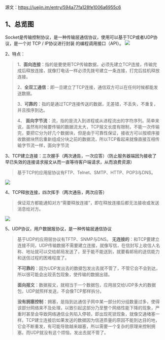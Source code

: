 源文：https://juejin.im/entry/594a77fa128fe1006a6955c6
## 1、总览图 ##
Socket是传输控制协议，是一种传输层通信协议，使用可以基于TCP或者UDP协议，是一个对 TCP / IP协议进行封装 的编程调用接口（API）。
![](https://i.imgur.com/SuMXMHR.png)

2、特点：
> 1、**面向连接**：指的是要使用TCP传输数据，必须先建立TCP连接，传输完成后释放连接，就像打电话一样必须先拨号建立一条连接，打完后挂机释放连接。
> 
> 2、**全双工通信**：即一旦建立了TCP连接，通信双方可以在任何时候都能发送数据。
> 
> 3、**可靠的**：指的是通过TCP连接传送的数据，无差错，不丢失，不重复，并且按序到达。
> 
> 4、 **面向字节流**：流，指的是流入到进程或从进程流出的字符序列。简单来说，虽然有时候要传输的数据流太大，TCP报文长度有限制，不能一次传输完，要把它分为好几个数据块，但是由于可靠性保证，接收方可以按顺序接收数据块然后重新组成分块之前的数据流，所以TCP看起来就像直接互相传输字节流一样，面向字节流

3、TCP建立连接：三次握手（两次通告，一次应答）（防止服务器端因为接收了早已失效的连接请求报文从而一直等待客户端请求，从而浪费资源）
> 基于TCP的应用层协议有FTP、Telnet、SMTP、HTTP、POP3与DNS。

![](https://i.imgur.com/vqpsEie.png)

4、TCP释放连接，四次挥手（两次通告，两次应答）
> 保证双方都能通知对方“需要释放连接”，即在释放连接后都无法接收或发送消息给对方。

![](https://i.imgur.com/Ndg1vi3.png)

5、UDP协议，用户数据报协议，是一种传输层通信协议
> 基于UDP的应用层协议有TFTP、SNMP与DNS。
> **无连接的**：和TCP要建立连接不同，UDP传输数据不需要建立连接，就像写信，在信封写上收信人名称、地址就可以交给邮局发送了，至于能不能送到，就要看邮局的送信能力和送信过程的困难程度了。
> 
> **不可靠的**：因为UDP发出去的数据包发出去就不管了，不管它会不会到达，所以很可能会出现丢包现象，使传输的数据出错。
> 
> **面向报文**：数据报文，就相当于一个数据包，应用层交给UDP多大的数据包，UDP就照样发送，不会像TCP那样拆分。
> 
> **没有拥塞控制**：拥塞，是指到达通信子网中某一部分的分组数量过多，使得该部分网络来不及处理，以致引起这部分乃至整个网络性能下降的现象，严重时甚至会导致网络通信业务陷入停顿，即出现死锁现象，就像交通堵塞一样。TCP建立连接后如果发送的数据因为信道质量的原因不能到达目的地，它会不断重发，有可能导致越来越塞，所以需要一个复杂的原理来控制拥塞。而UDP就没有这个烦恼，发出去就不管了。